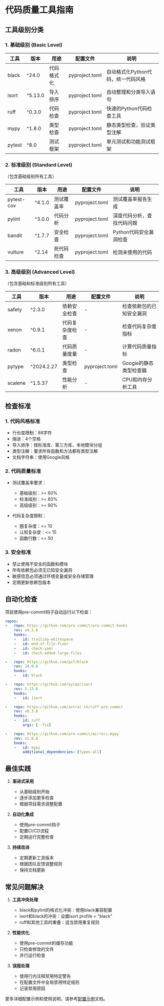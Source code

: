 # 代码质量工具指南

## 工具级别分类

### 1. 基础级别 (Basic Level)

| 工具 | 版本 | 用途 | 配置文件 | 说明 |
|------|------|------|----------|------|
| black | ^24.0 | 代码格式化 | pyproject.toml | 自动格式化Python代码，统一代码风格 |
| isort | ^5.13.0 | 导入排序 | pyproject.toml | 自动整理和分类导入语句 |
| ruff | ^0.3.0 | 代码检查 | pyproject.toml | 快速的Python代码检查工具 |
| mypy | ^1.8.0 | 类型检查 | pyproject.toml | 静态类型检查，验证类型注解 |
| pytest | ^8.0 | 测试框架 | pyproject.toml | 单元测试和功能测试框架 |

### 2. 标准级别 (Standard Level)
（包含基础级别所有工具）

| 工具 | 版本 | 用途 | 配置文件 | 说明 |
|------|------|------|----------|------|
| pytest-cov | ^4.1.0 | 测试覆盖率 | pyproject.toml | 测试覆盖率报告生成 |
| pylint | ^3.0.0 | 代码分析 | pyproject.toml | 深度代码分析，查找代码问题 |
| bandit | ^1.7.7 | 安全检查 | pyproject.toml | Python代码安全漏洞检查 |
| vulture | ^2.14 | 死代码检查 | pyproject.toml | 检测未使用的代码 |

### 3. 高级级别 (Advanced Level)
（包含基础和标准级别所有工具）

| 工具 | 版本 | 用途 | 配置文件 | 说明 |
|------|------|------|----------|------|
| safety | ^2.3.0 | 依赖安全检查 | - | 检查依赖包的已知安全漏洞 |
| xenon | ^0.9.1 | 代码复杂度检查 | - | 检查代码复杂度指标 |
| radon | ^6.0.1 | 代码质量度量 | - | 计算代码质量指标 |
| pytype | ^2024.2.27 | 类型检查 | pyproject.toml | Google的静态类型检查器 |
| scalene | ^1.5.37 | 性能分析 | - | CPU和内存分析工具 |

## 检查标准

### 1. 代码风格标准

- 行长度限制：88字符
- 缩进：4个空格
- 导入排序：按标准库、第三方库、本地模块分组
- 类型注解：要求所有函数和方法都有类型注解
- 文档字符串：使用Google风格

### 2. 代码质量标准

- 测试覆盖率要求：
  - 基础级别：>= 60%
  - 标准级别：>= 80%
  - 高级级别：>= 90%

- 代码复杂度限制：
  - 圈复杂度：<= 10
  - 认知复杂度：<= 15
  - 函数行数：<= 50

### 3. 安全标准

- 禁止使用不安全的函数和模块
- 所有依赖包必须无已知安全漏洞
- 敏感信息必须通过环境变量或安全存储管理
- 定期更新依赖包版本

## 自动化检查

项目使用pre-commit钩子自动运行以下检查：

```yaml
repos:
-   repo: https://github.com/pre-commit/pre-commit-hooks
    rev: v4.5.0
    hooks:
    -   id: trailing-whitespace
    -   id: end-of-file-fixer
    -   id: check-yaml
    -   id: check-added-large-files

-   repo: https://github.com/psf/black
    rev: 24.0.0
    hooks:
    -   id: black

-   repo: https://github.com/pycqa/isort
    rev: 5.13.0
    hooks:
    -   id: isort

-   repo: https://github.com/astral-sh/ruff-pre-commit
    rev: v0.3.0
    hooks:
    -   id: ruff
        args: [--fix]

-   repo: https://github.com/pre-commit/mirrors-mypy
    rev: v1.8.0
    hooks:
    -   id: mypy
        additional_dependencies: [types-all]
```

## 最佳实践

1. **渐进式采用**
   - 从基础级别开始
   - 逐步添加更多检查
   - 根据项目需求调整配置

2. **自动化集成**
   - 使用pre-commit钩子
   - 配置CI/CD流程
   - 定期运行完整检查

3. **持续改进**
   - 定期更新工具版本
   - 根据团队反馈调整规则
   - 保持文档更新

## 常见问题解决

1. **工具冲突处理**
   - black和pylint的格式化冲突：使用black兼容配置
   - isort和black的冲突：设置isort profile = "black"
   - ruff和其他工具的重叠：适当禁用重复规则

2. **性能优化**
   - 使用pre-commit的缓存功能
   - 只检查修改的文件
   - 并行运行检查

3. **误报处理**
   - 使用行内注释禁用特定警告
   - 在配置文件中全局禁用特定规则
   - 记录禁用原因

更多详细配置示例和使用说明，请参考[配置示例]({{cookiecutter.project_slug}}/docs/code_quality_config.md)文档。 
